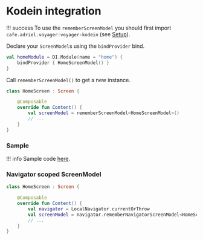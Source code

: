 # Kodein integration

!!! success
    To use the `rememberScreenModel` you should first import `cafe.adriel.voyager:voyager-kodein` (see [Setup](../setup.md)).

Declare your `ScreenModel`s using the `bindProvider` bind.

```kotlin
val homeModule = DI.Module(name = "home") {
    bindProvider { HomeScreenModel() } 
}
```

Call `rememberScreenModel()` to get a new instance.

```kotlin
class HomeScreen : Screen {

    @Composable
    override fun Content() {
        val screenModel = rememberScreenModel<HomeScreenModel>()
        // ...
    }
}
```

### Sample

!!! info
    Sample code [here](https://github.com/adrielcafe/voyager/tree/main/samples/android/src/main/java/cafe/adriel/voyager/sample/kodeinIntegration).

### Navigator scoped ScreenModel

```kotlin
class HomeScreen : Screen {

    @Composable
    override fun Content() {
        val navigator = LocalNavigator.currentOrThrow
        val screenModel = navigator.rememberNavigatorScreenModel<HomeScreenModel>()
        // ...
    }
}
```
